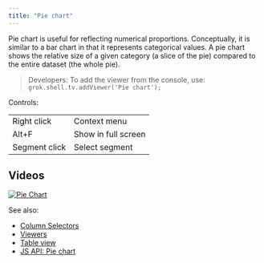 ```yaml
---
title: "Pie chart"
---
```


Pie chart is useful for reflecting numerical proportions. Conceptually, it is similar to a bar chart in that it
represents categorical values. A pie chart shows the relative size of a given category (a slice of the pie) compared to
the entire dataset (the whole pie).

> Developers: To add the viewer from the console, use:
`grok.shell.tv.addViewer('Pie chart');`

Controls:

|               |                     |
|---------------|---------------------|
| Right click   | Context menu        |
| Alt+F         | Show in full screen |
| Segment click | Select segment      |

## Videos

[![Pie Chart](../../uploads/youtube/visualizations2.png "Open on Youtube")](https://www.youtube.com/watch?v=7MBXWzdC0-I&t=1486s)

See also:

* [Column Selectors](column-selectors.md)
* [Viewers](../viewers/viewers.md)
* [Table view](../../datagroknavigation/views/table-view.md)
* [JS API: Pie chart](https://public.datagrok.ai/js/samples/ui/viewers/types/pie-chart)
